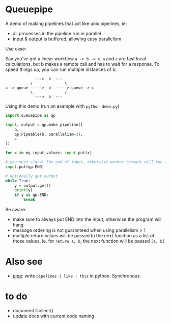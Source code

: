 # Queuepipe

A demo of making pipelines that act like unix pipelines, ie:

- all processes in the pipeline run in parallel
- input & output is buffered, allowing easy parallelism

Use case:

Say you've got a linear workflow `a -> b -> c`. `a` and `c` are fast local
calculations, but b makes a remote call and has to wait for a response. To speed
things up, you can run multiple instances of b:

```
             --->  b  ---
           /              \
a -> queue ----->  b  -----> queue -> c
           \              /
             --->  b  ---
```

Using this demo (run an example with `python demo.py`)

```py
import queuepipe as qp

input, output = qp.make_pipeline([
    a,
    qp.Pipeable(b, parallelism=3),
    c
])

for x in my_input_values: input.put(x)

# you must signal the end of input, otherwise worker threads will run forever
input.put(qp.END)

# optionally get output
while True:
    y = output.get()
    print(y)
    if y is qp.END:
        break
```


Be aware:

- make sure to always put END into the input, otherwise the program will hang
- message ordering is not guaranteed when using parallelism > 1
- multiple return values will be passed to the next function as a list of those
  values, ie. for `return a, b`, the next function will be passed `[a, b]`


# Also see
- [pipe](https://pypi.org/project/pipe/): write `pipelines | like | this` in
  python. Synchronous.

# to do 
- document Collect()
- update docs with current code naming